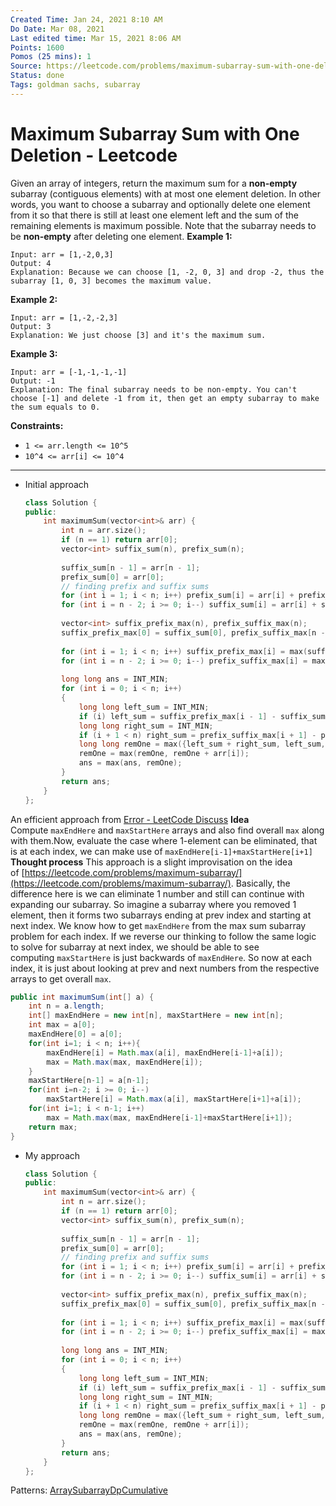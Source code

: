 ```yaml
---
Created Time: Jan 24, 2021 8:10 AM
Do Date: Mar 08, 2021
Last edited time: Mar 15, 2021 8:06 AM
Points: 1600
Pomos (25 mins): 1
Source: https://leetcode.com/problems/maximum-subarray-sum-with-one-deletion/
Status: done
Tags: goldman sachs, subarray
---
```


# Maximum Subarray Sum with One Deletion - Leetcode

Given an array of integers, return the maximum sum for a **non-empty** subarray (contiguous elements) with at most one element deletion. In other words, you want to choose a subarray and optionally delete one element from it so that there is still at least one element left and the sum of the remaining elements is maximum possible.
Note that the subarray needs to be **non-empty** after deleting one element.
**Example 1:**
```
Input: arr = [1,-2,0,3]
Output: 4
Explanation: Because we can choose [1, -2, 0, 3] and drop -2, thus the subarray [1, 0, 3] becomes the maximum value.
```
**Example 2:**
```
Input: arr = [1,-2,-2,3]
Output: 3
Explanation: We just choose [3] and it's the maximum sum.
```
**Example 3:**
```
Input: arr = [-1,-1,-1,-1]
Output: -1
Explanation: The final subarray needs to be non-empty. You can't choose [-1] and delete -1 from it, then get an empty subarray to make the sum equals to 0.
```
**Constraints:**
- `1 <= arr.length <= 10^5`
- `10^4 <= arr[i] <= 10^4`
---
- Initial approach
    ```cpp
    class Solution {
    public:
        int maximumSum(vector<int>& arr) {
            int n = arr.size();
            if (n == 1) return arr[0]; 
            vector<int> suffix_sum(n), prefix_sum(n); 
            
            suffix_sum[n - 1] = arr[n - 1]; 
            prefix_sum[0] = arr[0];
            // finding prefix and suffix sums
            for (int i = 1; i < n; i++) prefix_sum[i] = arr[i] + prefix_sum[i - 1]; 
            for (int i = n - 2; i >= 0; i--) suffix_sum[i] = arr[i] + suffix_sum[i + 1]; 
            
            vector<int> suffix_prefix_max(n), prefix_suffix_max(n); 
            suffix_prefix_max[0] = suffix_sum[0], prefix_suffix_max[n - 1] = prefix_sum[n - 1]; 
            
            for (int i = 1; i < n; i++) suffix_prefix_max[i] = max(suffix_sum[i], suffix_prefix_max[i - 1]); 
            for (int i = n - 2; i >= 0; i--) prefix_suffix_max[i] = max(prefix_sum[i], prefix_suffix_max[i + 1]); 
            
            long long ans = INT_MIN; 
            for (int i = 0; i < n; i++)
            {
                long long left_sum = INT_MIN; 
                if (i) left_sum = suffix_prefix_max[i - 1] - suffix_sum[i];
                long long right_sum = INT_MIN; 
                if (i + 1 < n) right_sum = prefix_suffix_max[i + 1] - prefix_sum[i];
                long long remOne = max({left_sum + right_sum, left_sum, right_sum});
                remOne = max(remOne, remOne + arr[i]);
                ans = max(ans, remOne);
            }
            return ans; 
        }
    };
    ```
An efficient approach from 
[Error - LeetCode Discuss](https://leetcode.com/problems/maximum-subarray-sum-with-one-deletion/discuss/377397/Intuitive-Java-Solution-With-Explanation)
**Idea**
Compute `maxEndHere` and `maxStartHere` arrays and also find overall `max` along with them.Now, evaluate the case where 1-element can be eliminated, that is at each index, we can make use of `maxEndHere[i-1]+maxStartHere[i+1]`
**Thought process**
This approach is a slight improvisation on the idea of [https://leetcode.com/problems/maximum-subarray/](https://leetcode.com/problems/maximum-subarray/). Basically, the difference here is we can eliminate 1 number and still can continue with expanding our subarray. So imagine a subarray where you removed 1 element, then it forms two subarrays ending at prev index and starting at next index. We know how to get `maxEndHere` from the max sum subarray problem for each index. If we reverse our thinking to follow the same logic to solve for subarray at next index, we should be able to see computing `maxStartHere` is just backwards of `maxEndHere`. So now at each index, it is just about looking at prev and next numbers from the respective arrays to get overall `max`.
```java
public int maximumSum(int[] a) {
    int n = a.length;
    int[] maxEndHere = new int[n], maxStartHere = new int[n];
    int max = a[0];
    maxEndHere[0] = a[0];
    for(int i=1; i < n; i++){
        maxEndHere[i] = Math.max(a[i], maxEndHere[i-1]+a[i]);
        max = Math.max(max, maxEndHere[i]);
    }
    maxStartHere[n-1] = a[n-1];
    for(int i=n-2; i >= 0; i--)
        maxStartHere[i] = Math.max(a[i], maxStartHere[i+1]+a[i]);
    for(int i=1; i < n-1; i++)
        max = Math.max(max, maxEndHere[i-1]+maxStartHere[i+1]);
    return max;
}
```
- My approach
    ```cpp
    class Solution {
    public:
        int maximumSum(vector<int>& arr) {
            int n = arr.size();
            if (n == 1) return arr[0]; 
            vector<int> suffix_sum(n), prefix_sum(n); 
            
            suffix_sum[n - 1] = arr[n - 1]; 
            prefix_sum[0] = arr[0];
            // finding prefix and suffix sums
            for (int i = 1; i < n; i++) prefix_sum[i] = arr[i] + prefix_sum[i - 1]; 
            for (int i = n - 2; i >= 0; i--) suffix_sum[i] = arr[i] + suffix_sum[i + 1]; 
            
            vector<int> suffix_prefix_max(n), prefix_suffix_max(n); 
            suffix_prefix_max[0] = suffix_sum[0], prefix_suffix_max[n - 1] = prefix_sum[n - 1]; 
            
            for (int i = 1; i < n; i++) suffix_prefix_max[i] = max(suffix_sum[i], suffix_prefix_max[i - 1]); 
            for (int i = n - 2; i >= 0; i--) prefix_suffix_max[i] = max(prefix_sum[i], prefix_suffix_max[i + 1]); 
            
            long long ans = INT_MIN; 
            for (int i = 0; i < n; i++)
            {
                long long left_sum = INT_MIN; 
                if (i) left_sum = suffix_prefix_max[i - 1] - suffix_sum[i];
                long long right_sum = INT_MIN; 
                if (i + 1 < n) right_sum = prefix_suffix_max[i + 1] - prefix_sum[i];
                long long remOne = max({left_sum + right_sum, left_sum, right_sum});
                remOne = max(remOne, remOne + arr[i]);
                ans = max(ans, remOne);
            }
            return ans; 
        }
    };
    ```
Patterns: [Array](Array.md)[Subarray](Subarray.md)[Dp](Dp.md)[Cumulative](Cumulative.md)